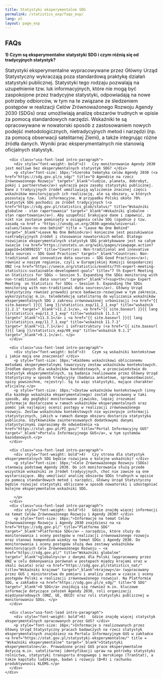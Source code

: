 ```yaml
---
title: Statystyki eksperymentalne SDG
permalink: /statistics_exp/faqs_exp/
lang: pl
layout: page_exp
---
```

<div id="main" class="main-content" role="main">

  <a id="main-content" tabindex="-1"></a>
		<section class="pl-banner-exp">
    <div class="pl-grid">
      <div class="pl-banner-content">
                        <h1>FAQs</h1>
      </div>
    </div>
  </section>

  <section class="usa-section">
    <div class="pl-grid">
      <div class="usa-font-lead intro-paragraph">
        <div style="font-weight: bold">1)	Czym są eksperymentalne statystyki SDG i czym różnią się od tradycyjnych statystyk? </div>
        <p style="font-size: 16px;">Statystyki eksperymentalne wypracowywane przez Główny Urząd Statystyczny wykraczają poza standardową praktykę działań statystyki publicznej. Statystyki tego rodzaju pozwalają na uzupełnienie tzw. luk informacyjnych, które nie mogą być zaspokojone przez tradycyjne statystyki, odpowiadają na nowe potrzeby odbiorców, w tym na te związane ze śledzeniem postępów w realizacji Celów Zrównoważonego Rozwoju Agendy 2030 (SDGs) oraz umożliwiają analizę obszarów trudnych w opisie za pomocą standardowych narzędzi. Wskaźniki te są opracowywane w nowatorski sposób z zastosowaniem nowych podejść metodologicznych, nietradycyjnych metod i narzędzi (np. za pomocą obserwacji satelitarnej Ziemi), a także integrując różne źródła danych. Wyniki prac eksperymentalnych nie stanowią oficjalnych statystyk.</p>
      </div>

      <div class="usa-font-lead intro-paragraph">
        <div style="font-weight: bold">2)	Czy monitorowanie Agendy 2030 jest możliwe bez eksperymentalnych statystyk SDG? </div>
        <p style="font-size: 16px;">Szeroka tematyka celów Agendy 2030 (<a href="https://sdg.gov.pl/o_sdg/" title="O Agendzie na rzecz Zrównoważonego Rozwoju" target="_blank">ludzie, planeta, dobrobyt, pokój i partnerstwo</a>) wykracza poza zasoby statystyki publicznej. Dane z tradycyjnych źródeł umożliwiają wyliczenie znacznej części wskaźników monitorujących ich realizację, ale są obszary, w których pozostają tzw. luki informacyjne. W przypadku Polski około 70% statystyk SDG pochodzi ze źródeł tradycyjnych (<a href="https://sdg.gov.pl/statistics_glob/status/" title="Wskaźniki globalne - stan raportowania" target="_blank">Wskaźniki globalne - stan raportowania</a>). Aby uzupełnić brakujące dane i zapewnić, że nikt nie zostanie pominięty w osiąganiu celów SDG (zgodnie z tzw. zasadą <a href = "https://unsdg.un.org/2030-agenda/universal-values/leave-no-one-behind" title = "Leave No One Behind" target="_blank">Leave No One Behind</a>) konieczne jest poszukiwanie nietradycyjnych źródeł i stosowanie nowatorskich metod. Dlatego rozwijanie eksperymentalnych statystyk SDG praktykowane jest na całym świecie (<a href="https://unstats.un.org/wiki/pages/viewpage.action?pageId=143099255" title="Countries: Non-traditional and innovative data sources – SDG Good Practices" target="_blank">Countries: Non-traditional and innovative data sources – SDG Good Practices</a>); również w naszym regionie, czyli w Europejskiej Komisji Gospodarczej ONZ (<a href="https://unece.org/statistics/events/7th-expert-meeting-statistics-sustainable-development-goals" title="7 th Expert Meeting  on Statistics for SDGs – Session 5. Expanding the SDGs monitoring with non-traditional data sources" target="_blank">7<sup>th</sup> Expert Meeting  on Statistics for SDGs – Session 5. Expanding the SDGs monitoring with non-traditional data sources</a>). Główny Urząd Statystyczny również prowadzi prace badawczo-rozwojowe w tym zakresie, wykorzystując m.in. teledetekcję satelitarną do wyliczania wskaźników eksperymentalnych SDG z zakresu zrównoważonej urbanizacji (<a href="{{ site.baseurl }}{{ lang }}/statistics_exp/11_2_1_exp" title="wskaźnik 11.2.1" target="_blank">11.2.1</a>, <a href="{{ site.baseurl }}{{ lang }}/statistics_exp/11_3_1_exp" title="wskaźnik 11.3.1" target="_blank">11.3.1</a> i <a href="{{ site.baseurl }}{{ lang }}/statistics_exp/11_7_1_exp" title="wskaźnik 11.7.1" target="_blank">11.7.1</a>) i infrastruktury (<a href="{{ site.baseurl }}{{ lang }}/statistics_exp/09_exp" title="wskaźnik 9.1.1" target="_blank">9.1.1</a>). </p>
      </div>

      <div class="usa-font-lead intro-paragraph">
        <div style="font-weight: bold">3)	Czym są wskaźniki kontekstowe i jakie mają one znaczenie? </div>
        <p style="font-size: 16px;">Każdemu wskaźnikowi obliczonemu metodami eksperymentalnymi towarzyszy zestaw wskaźników kontekstowych. Źródłem danych dla wskaźników kontekstowych, w przeciwieństwie do statystyk eksperymentalnych, są badania realizowane przez Główny Urząd Statystyczny w sposób tradycyjny (badania ankietowe, sprawozdawczość, spisy powszechne, rejestry). Są to więc statystyki, mające charakter oficjalny.</p>
        <p style="font-size: 16px;">Zestaw wskaźników kontekstowych (inny dla każdego wskaźnika eksperymentalnego) został opracowany w taki sposób, aby pogłębić monitorowane zjawisko, lepiej zrozumieć informacje dostarczane w ramach wskaźników eksperymentalnych oraz pomóc jak najlepiej ocenić postępy w realizacji zrównoważonego rozwoju. Zestaw wskaźników kontekstowych nie wyczerpuje informacji statystycznych, jakich w ramach danego obszaru dostarcza statystyka publiczna. Użytkowników zainteresowanych dodatkowymi danymi statystycznymi zapraszamy do odwiedzenia <a href="https://stat.gov.pl/PI_gus/" title="Portal Informacyjny GUS" target="_blank">Portalu Informacyjnego GUS</a>, w tym systemów bazodanowych.</p>
      </div>

      <div class="usa-font-lead intro-paragraph">
        <div style="font-weight: bold">4)	Czy strona dla statystyk eksperymentalnych SDG będzie rozwijana o kolejne wskaźniki? </div>
        <p style="font-size: 16px;">Cele Zrównoważonego Rozwoju (SDGs) stanowią podstawę Agendy 2030. Do ich monitorowania służą przede wszystkim wskaźniki ze źródeł tradycyjnych, choć nie zawsze są one wystarczające. Aby umożliwić analizę obszarów SDGs trudnych w opisie za pomocą standardowych metod i narzędzi, Główny Urząd Statystyczny będzie rozwijać statystyki obliczane w sposób nowatorski i udostępniać kolejne eksperymentalne wskaźniki SDG.

        </p>
      </div>
      <div class="usa-font-lead intro-paragraph">
        <div style="font-weight: bold">5)	Gdzie znajdę więcej informacji na temat Celów Zrównoważonego Rozwoju i Agendy 2030? </div>
        <p style="font-size: 16px;">Informacje na temat Celów Zrównoważonego Rozwoju i Agendy 2030 znajdziesz na <a href="https://sdg.gov.pl/" title="Platforma SDG" target="_blank">Platformie SDG</a> – narzędziu, które służy do monitorowania i oceny postępów w realizacji zrównoważonego rozwoju oraz stanowi kompendium wiedzy na temat SDGs i Agendy 2030. Do monitorowania i oceny postępów służą dwa zestawy wskaźników monitorujących Cele Zrównoważonego Rozwoju – <a href="https://sdg.gov.pl/" title="Wskaźniki globalne" target="_blank">globalny</a> z danymi dla Polski (wypracowany przez ONZ w celu dokonywania porównań w postępach między krajami oraz w skali świata) oraz <a href="https://sdg.gov.pl/statistics_nat/" title="Wskaźniki krajowe" target="_blank">krajowy</a> (wypracowany przez GUS i ministerstwa do pomiaru i analizy zmian w czasie i oceny postępów Polski w realizacji zrównoważonego rozwoju). Na Platformie SDG, w zakładce <a href="https://sdg.gov.pl/o_sdg/" title="O SDG" target="_blank">O SDG</a> znajdują się również m.in. kluczowe informacje dotyczące założeń Agendy 2030, roli organizacji międzynarodowych (ONZ, UE, OECD) oraz roli statystyki publicznej w monitorowaniu SDGs. </p>
      </div>

      <div class="usa-font-lead intro-paragraph">
        <div style="font-weight: bold">6)	Gdzie znajdę więcej statystyk eksperymentalnych opracowanych przez GUS? </div>
        <p style="font-size: 16px;">Informacje o realizowanych przez Główny Urząd Statystyczny pracach badawczych na rzecz statystyk eksperymentalnych znajdziesz na Portalu Informacyjnym GUS w zakładce <a href="https://stat.gov.pl/statystyki-eksperymentalne/" title = "Wskaźniki eksperymentalne" target="_blank">Statystyki eksperymentalne</a>. Prowadzone przez GUS prace eksperymentalne dotyczą m.in. satelitarnej identyfikacji upraw na potrzeby statystyki rolnictwa, statystyki transportu drogowego i morskiego (TranStat), a także kapitału ludzkiego, badań i rozwoju (B+R) i rachunku produktywności KLEMS.</p>
      </div>
    </div>
  </section>
</div>
